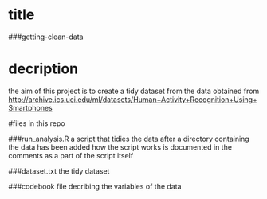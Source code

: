 # title
###getting-clean-data

# decription
the aim of this project is to create a tidy dataset from the data obtained from
http://archive.ics.uci.edu/ml/datasets/Human+Activity+Recognition+Using+Smartphones

#files in this repo

###run_analysis.R
a script that tidies the data after a directory containing the data has been added
how the script works is documented in the comments as a part of the script itself

###dataset.txt
the tidy dataset

###codebook
file decribing the variables of the data
